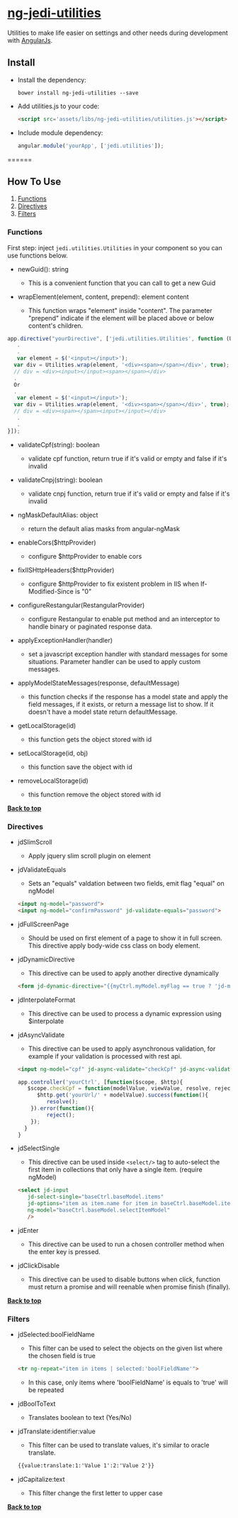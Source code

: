 # [ng-jedi-utilities](https://github.com/jediproject/ng-jedi-utilities)
Utilities to make life easier on settings and other needs during development with [AngularJs](https://angularjs.org/).

## Install

* Install the dependency:

   ```shell
   bower install ng-jedi-utilities --save
   ```
* Add utilities.js to your code:

   ```html
   <script src='assets/libs/ng-jedi-utilities/utilities.js'></script>
   ```
* Include module dependency:

   ```javascript
   angular.module('yourApp', ['jedi.utilities']);
   ```
======

## How To Use

  1. [Functions](#functions)
  1. [Directives](#directives)
  1. [Filters](#filters)

### Functions
First step: inject ```jedi.utilities.Utilities``` in your component so you can use functions below.

   - newGuid(): string
      - This is a convenient function that you can call to get a new Guid

   - wrapElement(element, content, prepend): element content
      - This function wraps "element" inside "content". The parameter "prepend" indicate if the element will be placed above or below content's children.

   ```javascript
   app.directive("yourDirective", ['jedi.utilities.Utilities', function (Utilities) {
      .
      .
      var element = $('<input></input>');
     var div = Utilities.wrap(element, '<div><span></span></div>', true);
     // div = <div><input></input><span></span></div>
     .
     Or
     .
      var element = $('<input></input>');
     var div = Utilities.wrap(element, '<div><span></span></div>', true);
     // div = <div><span></span><input></input></div>
      .
      .
   }]);
   ```
   - validateCpf(string): boolean
      - validate cpf function, return true if it's valid or empty and false if it's invalid

   - validateCnpj(string): boolean
      - validate cnpj function, return true if it's valid or empty and false if it's invalid

   - ngMaskDefaultAlias: object
      - return the default alias masks from angular-ngMask

   - enableCors($httpProvider)
      - configure $httpProvider to enable cors

   - fixIISHttpHeaders($httpProvider)
      - configure $httpProvider to fix existent problem in IIS when If-Modified-Since is "0"

   - configureRestangular(RestangularProvider)
      - configure Restangular to enable put method and an interceptor to handle binary or paginated response data.

   - applyExceptionHandler(handler)
      - set a javascript exception handler with standard messages for some situations. Parameter handler can be used to apply custom messages.

   - applyModelStateMessages(response, defaultMessage)
      - this function checks if the response has a model state and apply the field messages, if it exists, or return a message list to show. If it doesn't have a model state return defaultMessage.

   - getLocalStorage(id)
      - this function gets the object stored with id

   - setLocalStorage(id, obj)
      - this function save the object with id

   - removeLocalStorage(id)
      - this function remove the object stored with id

   **[Back to top](#how-to-use)**

### Directives

   - jdSlimScroll
      - Apply jquery slim scroll plugin on element

   - jdValidateEquals
      - Sets an "equals" valdation between two fields, emit flag "equal" on ngModel

      ```html
      <input ng-model="password">
      <input ng-model="confirmPassword" jd-validate-equals="password">
      ```

   - jdFullScreenPage
      - Should be used on first element of a page to show it in full screen. This directive apply body-wide css class on body element.

   - jdDynamicDirective
      - This directive can be used to apply another directive dynamically

      ```html
      <form jd-dynamic-directive="{{myCtrl.myModel.myFlag == true ? 'jd-modal' : 'jd-panel|ng-controller=myCtrl'}}"...
      ```

   - jdInterpolateFormat
      - This directive can be used to process a dynamic expression using $interpolate

   - jdAsyncValidate
      - This directive can be used to apply asynchronous validation, for example if your validation is processed with rest api.

      ```html
      <input ng-model="cpf" jd-async-validate="checkCpf" jd-async-validate-message="CPF already used by another user">
      ```
      ```javascript
      app.controller('yourCtrl', [function($scope, $http){
         $scope.checkCpf = function(modelValue, viewValue, resolve, reject) {
            $http.get('yourUrl/' + modelValue).success(function(){
               resolve();
          }).error(function(){
               reject();
          });
        }
      }
      ```

   - jdSelectSingle
      - This directive can be used inside `<select/>` tag to auto-select the first item in collections that only have a single item. (require ngModel)

      ```html
      <select jd-input
         jd-select-single="baseCtrl.baseModel.items"
         jd-options="item as item.name for item in baseCtrl.baseModel.items"
         ng-model="baseCtrl.baseModel.selectItemModel"
         />
      ```

   - jdEnter
      - This directive can be used to run a chosen controller method when the enter key is pressed.

   - jdClickDisable
      - This directive can be used to disable buttons when click, function must return a promise and will reenable when promise finish (finally).

   **[Back to top](#how-to-use)**

### Filters

   - jdSelected:boolFieldName
      - This filter can be used to select the objects on the given list where the chosen field is true

      ```html
      <tr ng-repeat="item in items | selected:'boolFieldName'">
      ```
      - In this case, only items where 'boolFieldName' is equals to 'true' will be repeated

   - jdBoolToText
      - Translates boolean to text (Yes/No)

   - jdTranslate:identifier:value
      - This filter can be used to translate values, it's similar to oracle translate.

      ```html
      {{value:translate:1:'Value 1':2:'Value 2'}}
      ```

   - jdCapitalize:text
      - This filter change the first letter to upper case

   **[Back to top](#how-to-use)**
